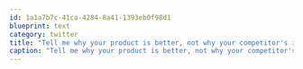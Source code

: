 ```yaml
---
id: 1a1a7b7c-41ca-4284-8a41-1393eb0f98d1
blueprint: text
category: twitter
title: "Tell me why your product is better, not why your competitor's is worse"
caption: "Tell me why your product is better, not why your competitor's is worse"
---
```

